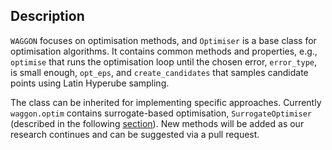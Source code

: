 ## Description

`WAGGON` focuses on optimisation methods, and `Optimiser` is a base class for optimisation algorithms. It contains common methods and properties, e.g., `optimise` that runs the optimisation loop until the chosen error, `error_type`, is small enough, `opt_eps`, and `create_candidates` that samples candidate points using Latin Hyperube sampling.

The class can be inherited for implementing specific approaches. Currently `waggon.optim` contains surrogate-based optimisation, `SurrogateOptimiser` (described in the following [section](https://hse-cs.github.io/waggon/surr_opt/)). New methods will be added as our research continues and can be suggested via a pull request.


<!-- ## Usage

```python

``` -->